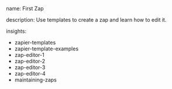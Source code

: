 name: First Zap

description: Use templates to create a zap and learn how to edit it.

insights:
  - zapier-templates
  - zapier-template-examples
  - zap-editor-1
  - zap-editor-2
  - zap-editor-3
  - zap-editor-4
  - maintaining-zaps